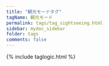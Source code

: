 ```yaml
---
title: "観光モードタグ"
tagName: 観光モード
permalink: tags/tag_sightseeing.html
sidebar: mydoc_sidebar
folder: tags
comments: false
---
```

{% include taglogic.html %}
